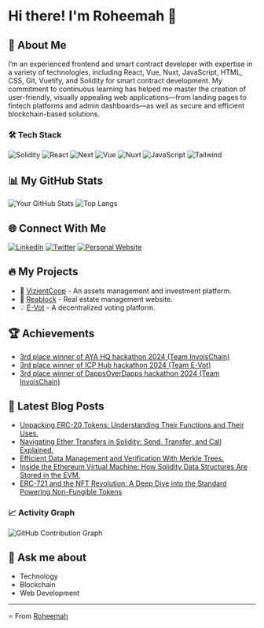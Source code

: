 # Hi there! I'm Roheemah 👋

## 🚀 About Me
I’m an experienced frontend and smart contract developer with expertise in a variety of technologies, including React, Vue, Nuxt, JavaScript, HTML, CSS, Git, Vuetify, and Solidity for smart contract development. My commitment to continuous learning has helped me master the creation of user-friendly, visually appealing web applications—from landing pages to fintech platforms and admin dashboards—as well as secure and efficient blockchain-based solutions.

### 🛠 Tech Stack
![Solidity](https://img.shields.io/badge/-Solidity-05122A?style=flat&logo=solidity)
![React](https://img.shields.io/badge/-React-05122A?style=flat&logo=react)
![Next](https://img.shields.io/badge/-Next-05122A?style=flat&logo=next)
![Vue](https://img.shields.io/badge/-Vue-05122A?style=flat&logo=vue)
![Nuxt](https://img.shields.io/badge/-Nuxt-05122A?style=flat&logo=nuxt)
![JavaScript](https://img.shields.io/badge/-JavaScript-05122A?style=flat&logo=javascript)
![Tailwind](https://img.shields.io/badge/-Tailwind-05122A?style=flat&logo=tailwind)
<!-- Add more technologies you know -->

## 📊 My GitHub Stats
![Your GitHub Stats](https://github-readme-stats.vercel.app/api?username=AbolareRoheemah&show_icons=true&theme=radical)
![Top Langs](https://github-readme-stats.vercel.app/api/top-langs/?username=AbolareRoheemah&layout=compact&theme=radical)

## 🌐 Connect With Me
[![LinkedIn](https://img.shields.io/badge/-LinkedIn-blue?style=flat-square&logo=Linkedin&logoColor=white&link=https://www.linkedin.com/in/abolareroheemah/)](https://www.linkedin.com/in/abolareroheemah/)
[![Twitter](https://img.shields.io/badge/-Twitter-1DA1F2?style=flat-square&logo=Twitter&logoColor=white&link=https://x.com/rhorheeymarh)](https://x.com/rhorheeymarh?s=21)
[![Personal Website](https://img.shields.io/badge/-Website-000000?style=flat-square&logo=About.me&logoColor=white&link=https://vercel.com/)](https://rhorheeymarh.vercel.app/)

## 🔥 My Projects
- 🌟 [VizientCoop](https://vizientcoop.com/) - An assets management and investment platform.
- 🚀 [Reablock](https://reablock.com/) - Real estate management website.
- 💡 [E-Vot](https://e-volt-drl8.vercel.app/) - A decentralized voting platform.

## 🏆 Achievements
- [3rd place winner of AYA HQ hackathon 2024 (Team InvoisChain)](https://x.com/ayahq_/status/1843563255794675802?s=46)
- [3rd place winner of ICP Hub hackathon 2024 (Team E-Vot)](https://x.com/coinstoreexc/status/1838899030467956995?s=46)
- [3rd place winner of DappsOverDapps hackathon 2024 (Team InvoisChain)](https://x.com/dappsoverapps/status/1851718575167541539?s=46)

## 📝 Latest Blog Posts
<!-- BLOG-POST-LIST:START -->
- [Unpacking ERC-20 Tokens: Understanding Their Functions and Their Uses.](https://rhorheeymarh.hashnode.dev/unpacking-erc-20-tokens-understanding-their-functions-and-their-uses)
- [Navigating Ether Transfers in Solidity: Send, Transfer, and Call Explained.](https://rhorheeymarh.hashnode.dev/navigating-ether-transfers-in-solidity-send-transfer-and-call-explained)
- [Efficient Data Management and Verification With Merkle Trees.](https://rhorheeymarh.hashnode.dev/efficient-data-management-and-verification-with-merkle-trees)
- [Inside the Ethereum Virtual Machine: How Solidity Data Structures Are Stored in the EVM.](https://rhorheeymarh.hashnode.dev/inside-the-ethereum-virtual-machine-how-solidity-data-structures-are-stored-in-the-evm)
- [ERC-721 and the NFT Revolution: A Deep Dive into the Standard Powering Non-Fungible Tokens](https://medium.com/@roheemahabo/erc-721-and-the-nft-revolution-a-deep-dive-into-the-standard-powering-non-fungible-tokens-3bf8a512143c)
<!-- BLOG-POST-LIST:END -->

### 📈 Activity Graph
![GitHub Contribution Graph](https://activity-graph.herokuapp.com/graph?username=AbolareRoheemah&theme=react-dark)

## 💬 Ask me about
- Technology
- Blockchain
- Web Development

---

⭐️ From [Roheemah](https://github.com/AbolareRoheemah)
